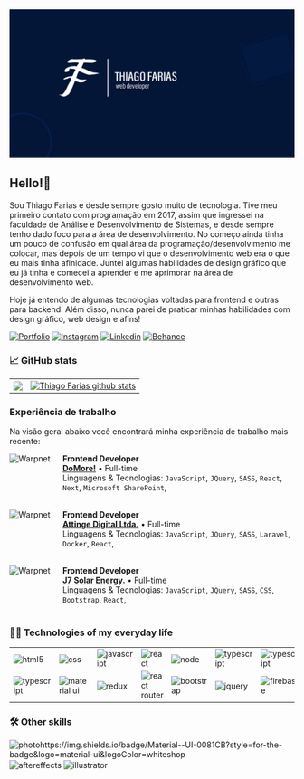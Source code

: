 <img src="./bg_tf_thiagofarias_logo.jpg" alt="img" />

## Hello!👋 
Sou Thiago Farias e desde sempre gosto muito de tecnologia. Tive meu primeiro contato com programação em 2017, assim que ingressei na faculdade de Análise e Desenvolvimento de Sistemas, e desde sempre tenho dado foco para a área de desenvolvimento. No começo ainda tinha um pouco de confusão em qual área da programação/desenvolvimento me colocar, mas depois de um tempo vi que o desenvolvimento web era o que eu mais tinha afinidade. Juntei algumas habilidades de design gráfico que eu já tinha e comecei a aprender e me aprimorar na área de desenvolvimento web.

Hoje já entendo de algumas tecnologias voltadas para frontend e outras para backend. Além disso, nunca parei de praticar minhas habilidades com design gráfico, web design e afins!

[![Portfolio](https://img.shields.io/website?label=tfportfolio&style=for-the-badge&url=https://portfoliotf.netlify.app/)](https://portfolio-thiagofarias.vercel.app/)
[![Instagram](https://img.shields.io/badge/Instagram-E4405F?style=for-the-badge&logo=instagram&logoColor=white)](https://www.instagram.com/editor.tf/)
[![Linkedin](https://img.shields.io/badge/LinkedIn-0077B5?style=for-the-badge&logo=linkedin&logoColor=white)](https://www.linkedin.com/in/thiago-farias-136781193/)
[![Behance](https://img.shields.io/badge/Behance-0054F7?style=for-the-badge&logo=behance&logoColor=white)](https://www.behance.net/tfeditor)

### 📈 GitHub stats

<table>
  <tr>
    <td>
      <a href="https://github.com/Gurupreet">
  <img align="center" src="https://github-readme-stats.vercel.app/api/top-langs/?username=sycrot&theme=dracula&hide_langs_below=1" />
</a>
    </td>
    <td>
      <a href="https://github.com/Gurupreet">
 <img align="center" src="https://github-readme-stats.vercel.app/api?username=sycrot&show_icons=true&theme=dracula&line_height=27" alt="Thiago Farias github stats"/>
</a>
    </td>
  </tr>
</table>

### Experiência de trabalho

Na visão geral abaixo você encontrará minha experiência de trabalho mais recente:

[<img align="left" height="94px" width="94px" alt="Warpnet" src="https://media.licdn.com/dms/image/C560BAQFEWGok9TqoNg/company-logo_200_200/0/1631358525490?e=1716422400&v=beta&t=LiDVwf6MuYoNr7-2GkBYeTUuS_BBCCrBejCyQE4E_ts"/>](https://www.spacex.com/)

**Frontend Developer** \
[**DoMore!**](https://www.linkedin.com/company/domore-solucoes-em-produtividade/mycompany/) • Full-time \
Linguagens & Tecnologias: `JavaScript`, `JQuery`, `SASS`, `React`, `Next`, `Microsoft SharePoint`,\
<br/>

[<img align="left" height="94px" width="94px" alt="Warpnet" src="https://media.licdn.com/dms/image/C4D0BAQEH8CL7UdnKWg/company-logo_200_200/0/1642596929404?e=2147483647&v=beta&t=2XCR8NfoKQD2YorNtHYAJI1my_DaI08V_izoP8PYGnM"/>](https://www.spacex.com/)

**Frontend Developer** \
[**Attinge Digital Ltda.**](https://attingedigital.com.br/) • Full-time \
Linguagens & Tecnologias: `JavaScript`, `JQuery`, `SASS`, `Laravel`, `Docker`, `React`,\
<br/>

[<img align="left" height="94px" width="94px" alt="Warpnet" src="https://j7solar.com.br/wp-content/uploads/2023/06/J7-LARANJA-RESTANTE-BRANCO.png"/>](https://www.spacex.com/)

**Frontend Developer** \
[**J7 Solar Energy.**](https://j7solar.com.br/) • Full-time \
Linguagens & Tecnologias: `JavaScript`, `JQuery`, `SASS`, `CSS`, `Bootstrap`, `React`,\
<br/>

### 👨‍💻 Technologies of my everyday life

<table>
  <tr>
    <td><img align="center" alt="html5" src="https://img.shields.io/badge/HTML5-E34F26?style=for-the-badge&logo=html5&logoColor=white" /></td>
    <td><img align="center" alt="css" src="https://img.shields.io/badge/CSS3-1572B6?style=for-the-badge&logo=css3&logoColor=white" /></td>
    <td><img align="center" alt="javascript" src="https://img.shields.io/badge/JavaScript-F7DF1E?style=for-the-badge&logo=javascript&logoColor=black" /></td>
    <td><img align="center" alt="react" src="https://img.shields.io/badge/React-20232A?style=for-the-badge&logo=react&logoColor=61DAFB" /></td>
    <td><img align="center" alt="node" src="https://img.shields.io/badge/Node.js-43853D?style=for-the-badge&logo=node.js&logoColor=white" /></td>
    <td><img align="center" alt="typescript" src="https://img.shields.io/badge/TypeScript-007ACC?style=for-the-badge&logo=typescript&logoColor=white" /></td>
    <td><img align="center" alt="typescript" src="https://img.shields.io/badge/Sass-CC6699?style=for-the-badge&logo=sass&logoColor=white" /></td>
    <td><img align="center" alt="typescript" src="https://img.shields.io/badge/Tailwind_CSS-38B2AC?style=for-the-badge&logo=tailwind-css&logoColor=white" /></td>
  </tr>
  <tr>
    <td><img align="center" alt="typescript" src="https://img.shields.io/badge/styled--components-DB7093?style=for-the-badge&logo=styled-components&logoColor=white" /></td>
    <td><img align="center" alt="material ui" src="https://img.shields.io/badge/Material--UI-0081CB?style=for-the-badge&logo=material-ui&logoColor=white" /></td>
    <td><img align="center" alt="redux" src="https://img.shields.io/badge/Redux-593D88?style=for-the-badge&logo=redux&logoColor=white" /></td>
    <td><img align="center" alt="react router" src="https://img.shields.io/badge/React_Router-CA4245?style=for-the-badge&logo=react-router&logoColor=white" /></td>
    <td><img align="center" alt="bootstrap" src="https://img.shields.io/badge/Bootstrap-563D7C?style=for-the-badge&logo=bootstrap&logoColor=white" /></td>
    <td><img align="center" alt="jquery" src="https://img.shields.io/badge/jQuery-0769AD?style=for-the-badge&logo=jquery&logoColor=white" /></td>
    <td><img align="center" alt="firebase" src="https://img.shields.io/badge/Firebase-F29D0C?style=for-the-badge&logo=firebase&logoColor=white" /></td>
  </tr>
</table>

### 🛠️ Other skills
<div style="display: inline-block">
  <img align="center" alt="photohttps://img.shields.io/badge/Material--UI-0081CB?style=for-the-badge&logo=material-ui&logoColor=whiteshop" src="https://img.shields.io/badge/Adobe%20Photoshop-31A8FF?style=for-the-badge&logo=Adobe%20Photoshop&logoColor=black" />
  <img align="center" alt="aftereffects" src="https://img.shields.io/badge/Adobe%20after%20affects-CF96FD?style=for-the-badge&logo=Adobe%20after%20effects&logoColor=393665" />
  <img align="center" alt="illustrator" src="https://img.shields.io/badge/Adobe%20Illustrator-FF9A00?style=for-the-badge&logo=adobe%20illustrator&logoColor=white" />
</div>
